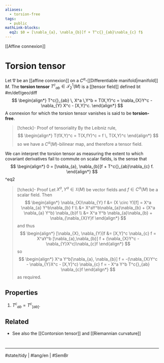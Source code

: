 ```yaml
---
aliases:
  - torsion-free
tags:
  - public
mathLink-blocks:
  eq2: $0 = [\nabla_{a}, \nabla_{b}]f + T^c{}_{ab}\nabla_{c} f$
---
```

[[Affine connexion]]
# Torsion tensor

Let $\nabla$ be an [[affine connexion]] on a $C^\alpha$-[[Differentiable manifold|manifold]] $M$.
The **torsion tensor** $T^c{}_{ab} \in \mathcal{T}^1_{2}(M)$ is a [[tensor field]] defined bt #m/def/geo/diff 
$$
\begin{align*}
T^c{}_{ab} \, X^a  \,Y^b = T(X,Y)^c = \nabla_{X}Y^c - \nabla_{Y} X^c - [X,Y]^c.
\end{align*}
$$
A connexion for which the torsion tensor vanishes is said to be **torsion-free**.

> [!check]- Proof of tensoriality
> By the Leibniz rule,
> $$
> \begin{align*}
> T(fX,Y)^c = T(X,fY)^c = f \, T(X,Y)^c
> \end{align*}
> $$
> so we have a $C^\alpha(M)$-bilinear map, and therefore a tensor field. <span class="QED"/>

We can interpret the torsion tensor as measuring the extent to which covariant derivatives fail to commute on scalar fields, is the sense that
$$
\begin{align*}
0 = [\nabla_{a}, \nabla_{b}]f + T^c{}_{ab}\nabla_{c} f.
\end{align*}
$$
^eq2

> [!check]- Proof
> Let $X^a,Y^a \in \mathfrak{X}(M)$ be vector fields
> and $f \in C^\alpha(M)$ be a scalar field.
> Then
> $$
> \begin{align*}
> \nabla_{X}\nabla_{Y} f 
> &= (X \circ Y)[f] 
> = X^a \nabla_{a} Y^b\nabla_{b} f \\
> &= X^aY^b\nabla_{a}\nabla_{b} + (X^a \nabla_{a} Y^b) \nabla_{b}f \\
> &= X^a Y^b \nabla_{a}\nabla_{b} + \nabla_{\nabla_{X}Y}f
> \end{align*}
> $$
> and thus
> $$
> \begin{align*}
> [\nabla_{X}, \nabla_{Y}]f 
> &= [X,Y]^c \nabla_{c} f
> = X^aY^b [\nabla_{a},\nabla_{b}] f + (\nabla_{X}Y^c - \nabla_{Y}X^c)\nabla_{c}f
> \end{align*}
> $$
> so
> $$
> \begin{align*}
> X^a Y^b[\nabla_{a}, \nabla_{b}] f = -(\nabla_{X}Y^c - \nabla_{Y}X^c - [X,Y]^c) \nabla_{c} f = - X^a Y^b T^c{}_{ab} \nabla_{c}f
> \end{align*}
> $$
> as required. <span class="QED"/>

## Properties

1. $T^c{}_{ab} = T^c{}_{[ab]}$.

## Related

- See also the [[Contorsion tensor]] and [[Riemannian curvature]]

#
---
#state/tidy | #lang/en | #SemBr
